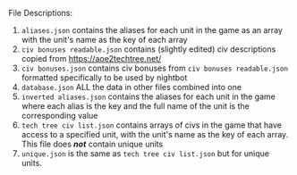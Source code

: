 File Descriptions:

1. `aliases.json` contains the aliases for each unit in the game as an array with the unit's name as the key of each array
2. `civ bonuses readable.json` contains (slightly edited) civ descriptions copied from https://aoe2techtree.net/
3. `civ bonuses.json` contains civ bonuses from `civ bonuses readable.json` formatted specifically to be used by nightbot
4. `database.json` ALL the data in other files combined into one
5. `inverted aliases.json` contains the aliases for each unit in the game where each alias is the key and the full name of the unit is the corresponding value
6. `tech tree civ list.json` contains arrays of civs in the game that have access to a specified unit, with the unit's name as the key of each array. This file does ***not*** contain unique units
7. `unique.json` is the same as `tech tree civ list.json` but for unique units.
